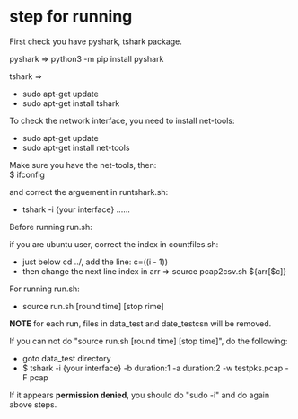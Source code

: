 # step for running

First check you have pyshark, tshark package.

pyshark => python3 -m pip install pyshark

tshark  =>   
*   sudo apt-get update
*   sudo apt-get install tshark

To check the network interface, you need to install net-tools:  
*   sudo apt-get update
*   sudo apt-get install net-tools

Make sure you have the net-tools, then:  
    $ ifconfig  

and correct the arguement in runtshark.sh:  
*   tshark -i {your interface} ......

Before running run.sh:

if you are ubuntu user, correct the index in countfiles.sh:  
*   just below cd ../, add the line: c=$(($i - 1))
*   then change the next line index in arr => source pcap2csv.sh ${arr[$c]}

For running run.sh:
*   source run.sh [round time] [stop rime]  

**NOTE** for each run, files in data_test and date_testcsn will be removed. 

If you can not do "source run.sh [round time] [stop time]", do the following:

*   goto data_test directory
*   $ tshark -i {your interface} -b duration:1 -a duration:2 -w testpks.pcap -F pcap

If it appears **permission denied**, you should do "sudo -i" and do again above steps.

